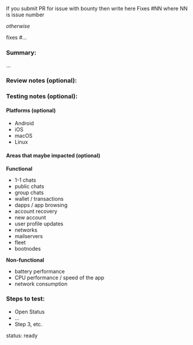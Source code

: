 [comment]: # (Please replace ... with your information. Remove < and >)
[comment]: # (To auto-close issue on merge, please insert the related issue number after # i.e fixes #566)

If you submit PR for issue with bounty then write here Fixes #NN where NN is issue number

*otherwise*

fixes #...

### Summary:

[comment]: # (Summarise the problem and how the pull request solves it)
...

### Review notes (optional):
<!-- (Specify if something in particular should be looked at, or ignored, during review) -->

### Testing notes (optional):
<!-- (Specify which platforms should be tested) -->
#### Platforms (optional)
- Android
- iOS
- macOS
- Linux

<!-- (Specify if some specific areas has to be tested, for example 1-1 chats) -->
#### Areas that maybe impacted (optional)
**Functional**
- 1-1 chats
- public chats
- group chats
- wallet / transactions
- dapps / app browsing
- account recovery
- new account
- user profile updates
- networks
- mailservers
- fleet
- bootnodes

**Non-functional**
- battery performance
- CPU performance / speed of the app
- network consumption

<!-- (Specify exact steps to test if there are such) -->
### Steps to test:
- Open Status
- ...
- Step 3, etc.

<!-- (PRs will only be accepted if squashed into single commit.) -->

status: ready <!-- Can be ready or wip -->
